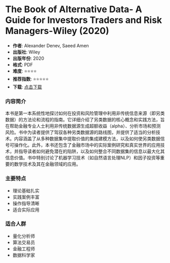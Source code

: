 # The Book of Alternative Data- A Guide for Investors Traders and Risk Managers-Wiley (2020)

- **作者**: Alexander Denev, Saeed Amen
- **出版社**: Wiley
- **出版年份**: 2020
- **格式**: PDF
- **难度**: ⭐⭐⭐⭐
- **推荐指数**: ⭐⭐⭐⭐⭐
- **下载**: [点击下载](https://quant-wiki.com/pdf/The%20Book%20of%20Alternative%20Data_%20A%20Guide%20for%20Investors%20Traders%20and%20Risk%20Managers-Wiley%20%282020%29.pdf)

### 内容简介

本书是第一本系统性地探讨如何在投资和风险管理中利用非传统信息来源（即另类数据）的方法论和流程的指南。它详细介绍了另类数据的核心概念和实践方法，旨在帮助金融专业人士利用非传统数据源生成超额收益（alpha）、分析市场和预测风险。书中为读者提供了驾驭各种另类数据源的路线图，并提供了适当的分析技术。内容涵盖了从多种数据集中提取价值的集成建模方法，以及如何使另类数据信号可操作化。此外，本书还包含了金融市场中的实际案例研究和真实世界的应用技术，并指导读者如何避免潜在的陷阱，以及如何整合不同数据集的信息以最大化其信息价值。书中特别讨论了机器学习技术（如自然语言处理NLP）和因子投资等重要的数学技术及其在金融领域的应用。

### 主要特点

- 理论基础扎实
- 实践案例丰富
- 操作指导清晰
- 适合实际应用

### 适合人群

- 量化分析师
- 算法交易员
- 金融工程师
- 数据科学家
